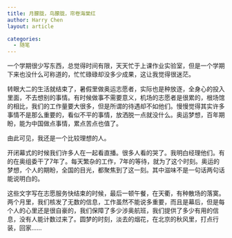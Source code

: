 ```yaml
---
title: 月朦胧，鸟朦胧，帘卷海棠红
author: Harry Chen
layout: article

categories:
  - 随笔
---
```


  一个学期很少写东西，总觉得时间有限，天天忙于上课作业实验室，但是一个学期下来也没什么可称道的，忙忙碌碌却没多少成果，这让我觉得很迷茫。

  转眼大二的生活就结束了，暑假里做奥运志愿者，实际也是种放逐，全身心的投入里面，不去想别的事情。有时候做事不需要意义，机场的志愿者是很累的，根场馆的相比，我们的工作量要大很多，但是所谓的待遇却不如他们。慢慢觉得其实许多事情不是那么重要的，看似不平的事情，放洒脱一点就没什么。奥运梦想，百年期盼，能为中国做点事情，累点苦点也值了。

  由此可见，我还是一个比较理想的人。

  开闭幕式的时候我们许多人在一起看直播。很多人看的哭了。我明白经理他们。有的在奥组委干了7年了。每天繁杂的工作，7年的等待，就为了这个时刻。奥运的梦想，个人的期盼，全国的目光，都聚焦到了这一刻。其中滋味不是一句话两句话能说明白的。

  这些文字写在志愿服务快结束的时候，最后一顿午餐，在天衢，有种散场的落寞。两个月里，我们核发了无数的信息，工作虽然不能说多重要，而且是幕后，但是每个人的心里还是很自豪的，我们保障了多少涉奥航班，我们提供了多少有用的信息，没有人能计数过来了。圆梦的时刻，淡去的烟花，在北京的秋风里，打点行装，回家……
